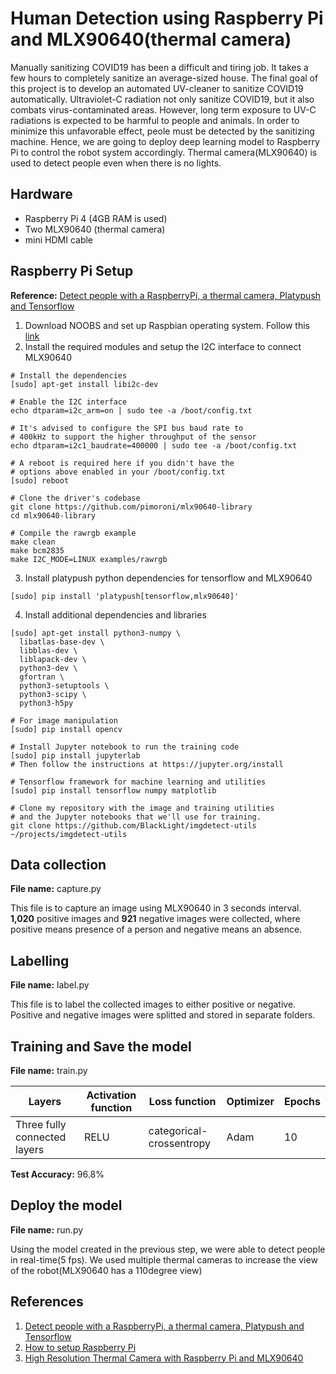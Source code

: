 # Human Detection using Raspberry Pi and MLX90640(thermal camera)

Manually sanitizing COVID19 has been a difficult and tiring job. It takes a few hours to completely sanitize an average-sized house. The final goal of this project is to develop
an automated UV-cleaner to sanitize COVID19 automatically. Ultraviolet-C radiation not only sanitize COVID19, but it also combats virus-contaminated areas. 
However, long term exposure to UV-C radiations is expected to be harmful to people and animals. In order to minimize this unfavorable effect, peole must be detected by 
the sanitizing machine. Hence, we are going to deploy deep learning model to Raspberry Pi to control the robot system accordingly. Thermal camera(MLX90640) is used to
detect people even when there is no lights.

## Hardware
- Raspberry Pi 4 (4GB RAM is used)
- Two MLX90640 (thermal camera)
- mini HDMI cable

## Raspberry Pi Setup
**Reference:** [Detect people with a RaspberryPi, a thermal camera, Platypush and Tensorflow](https://blog.platypush.tech/article/Detect-people-with-a-RaspberryPi-a-thermal-camera-Platypush-and-a-pinch-of-machine-learning)

1. Download NOOBS and set up Raspbian operating system. Follow this [link](https://www.youtube.com/watch?v=BpJCAafw2qE&t=1055s)
2. Install the required modules and setup the I2C interface to connect MLX90640
```
# Install the dependencies
[sudo] apt-get install libi2c-dev

# Enable the I2C interface
echo dtparam=i2c_arm=on | sudo tee -a /boot/config.txt

# It's advised to configure the SPI bus baud rate to
# 400kHz to support the higher throughput of the sensor
echo dtparam=i2c1_baudrate=400000 | sudo tee -a /boot/config.txt

# A reboot is required here if you didn't have the
# options above enabled in your /boot/config.txt
[sudo] reboot

# Clone the driver's codebase
git clone https://github.com/pimoroni/mlx90640-library
cd mlx90640-library

# Compile the rawrgb example
make clean
make bcm2835
make I2C_MODE=LINUX examples/rawrgb
```
3. Install platypush python dependencies for tensorflow and MLX90640
```
[sudo] pip install 'platypush[tensorflow,mlx90640]'
```
4. Install additional dependencies and libraries
```
[sudo] apt-get install python3-numpy \
  libatlas-base-dev \
  libblas-dev \
  liblapack-dev \
  python3-dev \
  gfortran \
  python3-setuptools \
  python3-scipy \
  python3-h5py
```

```
# For image manipulation
[sudo] pip install opencv

# Install Jupyter notebook to run the training code
[sudo] pip install jupyterlab
# Then follow the instructions at https://jupyter.org/install

# Tensorflow framework for machine learning and utilities
[sudo] pip install tensorflow numpy matplotlib

# Clone my repository with the image and training utilities
# and the Jupyter notebooks that we'll use for training.
git clone https://github.com/BlackLight/imgdetect-utils ~/projects/imgdetect-utils
```

## Data collection
**File name:** capture.py

This file is to capture an image using MLX90640 in 3 seconds interval. 
**1,020** positive images and **921** negative images were collected, where positive means presence of a person and negative means an absence.

## Labelling
**File name:** label.py

This file is to label the collected images to either positive or negative.
Positive and negative images were splitted and stored in separate folders.

## Training and Save the model
**File name:** train.py

Layers | Activation function | Loss function | Optimizer | Epochs
------------ | ------------- | ------------- | ------------- | -------------
Three fully connected layers | RELU | categorical-crossentropy | Adam | 10

**Test Accuracy:** 96.8%

## Deploy the model
**File name:** run.py

Using the model created in the previous step, we were able to detect people in real-time(5 fps).
We used multiple thermal cameras to increase the view of the robot(MLX90640 has a 110degree view)

## References
1. [Detect people with a RaspberryPi, a thermal camera, Platypush and Tensorflow](https://blog.platypush.tech/article/Detect-people-with-a-RaspberryPi-a-thermal-camera-Platypush-and-a-pinch-of-machine-learning)
2. [How to setup Raspberry Pi](https://www.youtube.com/watch?v=BpJCAafw2qE&t=1055s)
3. [High Resolution Thermal Camera with Raspberry Pi and MLX90640](https://makersportal.com/blog/2020/6/8/high-resolution-thermal-camera-with-raspberry-pi-and-mlx90640)
